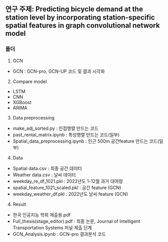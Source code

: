 ## 연구 주제: Predicting bicycle demand  at the station level by incorporating station-specific spatial features in graph convolutional network model
### 폴더
1) GCN
- GCN : GCN-pro, GCN-UP 코드 및 결과 시각화

2) Compare model
- LSTM
- CNN
- XGBoost
- ARIMA

3) Data preprocessing
- make_adj_sorted.py : 인접행렬 만드는 코드
- past_rental_matrix.ipynb : 특성행렬 만드는 코드(일부)
- Spatial_data_preprocessing.ipynb : 인근 500m 공간feature 만드는 코드(일부)

4) Data
- Spatial data.csv : 최종 공간 데이터
- Weather data.csv : 날씨 데이터
- weekday_re_df_1021.pkl : 2022년도 1-12월 과거 대여량
- spatial_feature_1021_scaled.pkl : 공간 feature (GCN)
- weekday_weather_df.pkl : 2022년도 날씨 feature (GCN)

4) Result
- 한국 인공지능 학회 제출용.pdf
- Full_thesis(stage_editor).pdf : 최종 논문, Journal of Intelligent Transportation Systems 저널 제출 단계
- GCN_Analysis.ipynb : GCN-pro 결과분석 코드
